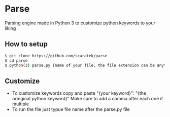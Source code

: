# Parse
Parsing engine made in Python 3 to customize python keywords to your liking

## How to setup
```bash
$ git clone https://github.com/scaratek/parse
$ cd parse
$ python(3) parse.py {name of your file, the file extension can be anything}
```

## Customize
- To customize keywords copy and paste "{your keyword}": "{the oringinal python keyword}" Make sure to add a comma after each one if multiple
- To run the file just typue file name after the parse.py file
